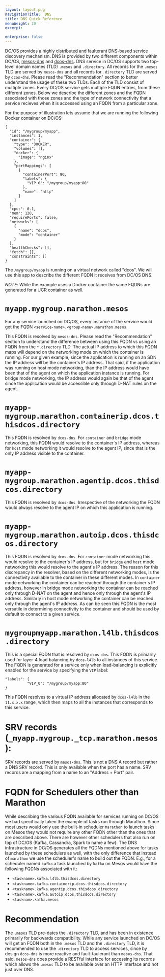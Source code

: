 ```yaml
---
layout: layout.pug
navigationTitle:  DNS
title: DNS Quick Reference
menuWeight: 20
excerpt:

enterprise: false
---
```


<!-- This source repo for this topic is https://github.com/dcos/dcos-docs -->
DC/OS provides a highly distributed and faulterant DNS-based service discovery mechanism. DNS is provided by two different components within DC/OS, [mesos-dns](/pages/1.11/networking/DNS/mesos-dns) and [dcos-dns](/pages/1.11/networking/DNS/dcos-dns). DNS service in DC/OS supports two  top-level domain names (TLD) `.mesos` and `.directory`. All records for the `.mesos` TLD are served by `mesos-dns` and all records for `.directory` TLD are served by `dcos-dns`. Please read the "Recommendation" section to better understand the usage of these two TLDs. Each of the TLD consist of multiple zones. Every DC/OS service gets multiple FQDN entries, from these different zones. Below we describe the different zones and the FQDN associated with those zones and the type of network connectivity that a service recieves when it is accessed using an FQDN from a particular zone.

For the purpose of illustration lets assume that we are running the following Docker container on DC/OS:
```
{
  "id": "/mygroup/myapp",
  "instances": 1,
  "container": {
    "type": "DOCKER",
    "volumes": [],
    "docker": {
      "image": "nginx"
    },
    "portMappings": [
      {
        "containerPort": 80,
        "labels": {
          "VIP_0": "/mygroup/myapp:80"
        },
        "name": "http"
      }
    ]
  },
  "cpus": 0.1,
  "mem": 128,
  "requirePorts": false,
  "networks": [
    {
      "name": "dcos",
      "mode": "container"
    }
  ],
  "healthChecks": [],
  "fetch": [],
  "constraints": []
}
```
The `/mygroup/myapp` is running on a virtual network called "dcos". We will use this app to describe the different FQDN it receives from DC/OS DNS.

*NOTE*: While the example uses a Docker container the same FQDNs are generated for a UCR container as well.

# `myapp.mygroup.marathon.mesos`
For any service launched on DC/OS, every instance of the service would get the FQDN `<service-name>.<group-name>.marathon.mesos`. 

This FQDN is resolved by `mesos-dns`. Please read the "Recommendation" section to understand the difference between using this FQDN vs using an FQDN from the `*.directory` TLD. The actual IP address to which this FQDN maps will depend on the networking mode on which the container is running. For our given example, since the application is running on an SDN the IP address will be the container's IP address. That said, if the application was running on host mode networking, than the IP address would have been that of the agent on which the application instance is running. For bridge mode networking, the IP address would again be that of the agent since the application would be accessible only through D-NAT rules on the agent.

# `myapp-mygroup.marathon.containerip.dcos.thisdcos.directory`
This FQDN is resolved by `dcos-dns`. For `container` and `bridge` mode networking, this FQDN would resolve to the container's IP address, whereas for `host` mode networking it would resolve to the agent IP, since that is the only IP address visible to the container.

# `myapp-mygroup.marathon.agentip.dcos.thisdcos.directory`
This FQDN is resolved by `dcos-dns`. Irrespective of the networking the FQDN would always resolve to the agent IP on which this application is running.

# `myapp-mygroup.marathon.autoip.dcos.thisdcos.directory`
This FQDN is resolved by `dcos-dns`. For `container` mode networking this would resolve to the container's IP address, but for `bridge` and `host` mode networking this would resolve to the agent's IP address. The reason for this discrepancy in the resolver, based on the different networking modes, is the connectivity available to the container in these different modes. In `container` mode networking the container can be reached through the container's IP address, however in bridge mode networking the container can be reached only through D-NAT on the agent and hence only through the agent's IP address. Similarly in host mode networking the container can be reached only through the agent's IP address. As can be seen this FQDN is the most versatile in determining connectivity to the container and should be used by default to connect to a given service. 

# `mygroupmyapp.marathon.l4lb.thisdcos.directory`
This is a special FQDN that is resolved by `dcos-dns`. This FQDN is primarily used for layer-4 load balancing by `dcos-l4lb` to all instances of this service. The FQDN is generated for a service only when load-balancing is explicitly enabled for the service by specifying the `VIP` label:
```
"labels": {
          "VIP_0": "/mygroup/myapp:80"
}
```
This FQDN resolves to a virtual IP address allocated by `dcos-l4lb` in the `11.x.x.x` range, which then maps to all the instances that corresponds to this service.

# SRV records (`_myapp.mygroup._tcp.marathon.mesos`):
SRV records are served by `mesos-dns`. This is not a DNS A record but rather a DNS SRV record. This is only available when the port has a name. SRV records are a mapping from a name to an "Address + Port" pair.
   
# FQDN for Schedulers other than Marathon
While describing the various FQDN available for services running on DC/OS we had specifically taken the example of tasks run through Marathon. Since most users would only use the built-in scheduler `Marathon` to launch tasks on Mesos they would not require any other FQDN other than the ones that are described above. There are however other schedulers that also run on top of DC/OS (Kafka, Cassandra, Spark to name a few). The DNS infrastructure in DC/OS generates all the FQDNs mentioned above for tasks launched by these schedulers as well, with the only difference that instead of `marathon` we use the scheduler's name to build out the FQDN. E.g., for a scheduler named `kafka` a task launched by `kafka` on Mesos would have the following FQDNs associated with it:
* `<taskname>.kafka.l4lb.thisdcos.directory`
* `<taskname>.kafka.containerip.dcos.thisdcos.directory`
* `<taskname>.kafka.agentip.dcos.thisdcos.directory`
* `<taskname>.kafka.autoip.dcos.thisdcos.directory`
* `<tasknam>.kafka.mesos`

# Recommendation
The `.mesos` TLD pre-dates the `.directory` TLD, and has been in existence primarily for backwards compatibility. While any service launched on DC/OS will get an FQDN both in the `.mesos` TLD and the `.directory` TLD,  it is recommended to use the `.directory` TLD to access services, since by design `dcos-dns` is more reactive and fault-taulerant than `mesos-dns`. That said, `mesos-dns` does provide a RESTful interface for accessing its records which allows the `.mesos` TLD to be available over an HTTP interface and not just over DNS.  
